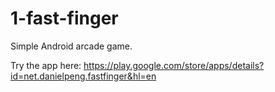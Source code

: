 # 1-fast-finger
Simple Android arcade game.

Try the app here: https://play.google.com/store/apps/details?id=net.danielpeng.fastfinger&hl=en
